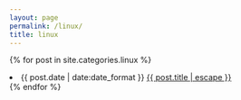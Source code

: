 ```yaml
---
layout: page
permalink: /linux/
title: linux
---
```

{% for post in site.categories.linux %}
 <li>
   <span class="post-meta">{{ post.date | date:date_format }}</span>
      <a class='post-link' href="{{ post.url | relative_url }}">
        {{ post.title | escape }}
      </a>
 </li>
{% endfor %}



